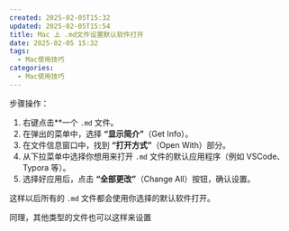 ```yaml
---
created: 2025-02-05T15:32
updated: 2025-02-05T15:54
title: Mac 上 .md文件设置默认软件打开
date: 2025-02-05 15:32
tags:
  - Mac使用技巧
categories:
  - Mac使用技巧
---
```

步骤操作：

1. 右键点击**一个 `.md` 文件。
2. 在弹出的菜单中，选择 **“显示简介”**（Get Info）。
3. 在文件信息窗口中，找到 **“打开方式”**（Open With）部分。
4. 从下拉菜单中选择你想用来打开 `.md` 文件的默认应用程序（例如 VSCode、Typora 等）。
5. 选择好应用后，点击 **“全部更改”**（Change All）按钮，确认设置。

这样以后所有的 `.md` 文件都会使用你选择的默认软件打开。

同理，其他类型的文件也可以这样来设置